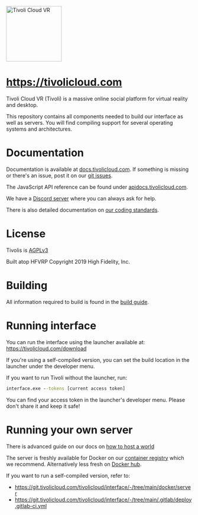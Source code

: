 <img height="150" src="https://tivolicloud.com/assets/logo-dark.svg" alt="Tivoli Cloud VR"/>

# https://tivolicloud.com

Tivoli Cloud VR (Tivoli) is a massive online social platform for virtual reality and desktop.

This repository contains all components needed to build our interface as well as servers.
You will find compiling support for several operating systems and architectures.

# Documentation

Documentation is available at [docs.tivolicloud.com](https://docs.tivolicloud.com). If something is missing or there's an issue, post it on our [git issues](https://git.tivolicloud.com/tivolicloud/issues/-/issues).

The JavaScript API reference can be found under [apidocs.tivolicloud.com](https://apidocs.tivolicloud.com).

We have a [Discord server](https://tivolicloud.com/discord) where you can always ask for help.

There is also detailed documentation on [our coding standards](howtos/CODING_STANDARD.md).

# License

Tivolis is [AGPLv3](https://www.gnu.org/licenses/agpl-3.0.en.html)

Built atop HFVRP Copyright 2019 High Fidelity, Inc.

# Building

All information required to build is found in the [build guide](howtos/BUILD.md).

# Running interface

You can run the interface using the launcher available at: https://tivolicloud.com/download

If you're using a self-compiled version, you can set the build location in the launcher under the developer menu.

If you want to run Tivoli without the launcher, run:

```cmd
interface.exe --tokens [current access token]
```

You can find your access token in the launcher's developer menu. Please don't share it and keep it safe!

# Running your own server

There is advanced guide on our docs on [how to host a world](https://docs.tivolicloud.com/worlds/host-a-world-advanced/)

The server is freshly available for Docker on our [container registry](https://git.tivolicloud.com/tivolicloud/interface/container_registry) which we recommend. Alternatively less fresh on [Docker hub](https://hub.docker.com/r/tivolicloud/server).

If you want to run a self-compiled version, refer to:

-   https://git.tivolicloud.com/tivolicloud/interface/-/tree/main/docker/server
-   https://git.tivolicloud.com/tivolicloud/interface/-/tree/main/.gitlab/deploy.gitlab-ci.yml
